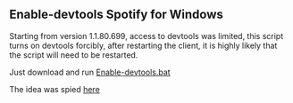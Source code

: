 ## Enable-devtools Spotify for Windows

Starting from version 1.1.80.699, access to devtools was limited, this script turns on devtools forcibly, after restarting the client, it is highly likely that the script will need to be restarted.

Just download and run [Enable-devtools.bat](https://cutt.ly/bGYVkFd)

The idea was spied [here](https://gist.github.com/PhilippIRL/97908aba3a78cc0c8d0ab4e9439bf445)
